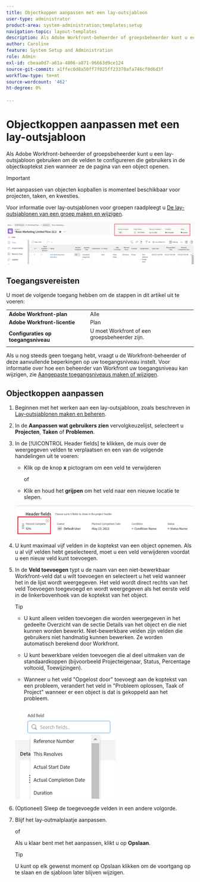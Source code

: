 ```yaml
---
title: Objectkoppen aanpassen met een lay-outsjabloon
user-type: administrator
product-area: system-administration;templates;setup
navigation-topic: layout-templates
description: Als Adobe Workfront-beheerder of groepsbeheerder kunt u een lay-outsjabloon gebruiken om de velden te configureren die gebruikers in de objectkoptekst zien wanneer ze de pagina van een object openen.
author: Caroline
feature: System Setup and Administration
role: Admin
exl-id: cbeaa0d7-a61a-4806-a871-96663d9ce124
source-git-commit: a1ffec0d8a50ff7f025ff23370afa746cf0d6d3f
workflow-type: tm+mt
source-wordcount: '462'
ht-degree: 0%

---
```


# Objectkoppen aanpassen met een lay-outsjabloon

Als Adobe Workfront-beheerder of groepsbeheerder kunt u een lay-outsjabloon gebruiken om de velden te configureren die gebruikers in de objectkoptekst zien wanneer ze de pagina van een object openen.

>[!IMPORTANT]
>
>Het aanpassen van objecten kopballen is momenteel beschikbaar voor projecten, taken, en kwesties.


Voor informatie over lay-outsjablonen voor groepen raadpleegt u [De lay-outsjablonen van een groep maken en wijzigen](../../manage-groups/work-with-group-objects/create-and-modify-a-groups-layout-templates.md).

![](assets/object-header-fields.png)

## Toegangsvereisten

U moet de volgende toegang hebben om de stappen in dit artikel uit te voeren:


<table>
  <tr>
   <td><strong>Adobe Workfront-plan</strong>
   </td>
   <td>Alle
   </td>
  </tr>
  <tr>
   <td><strong>Adobe Workfront-licentie</strong>
   </td>
   <td>Plan
   </td>
  </tr>
  <tr>
   <td><strong>Configuraties op toegangsniveau</strong>
   </td>
   <td>U moet Workfront of een groepsbeheerder zijn.
<p>
   </td>
  </tr>
</table>

Als u nog steeds geen toegang hebt, vraagt u de Workfront-beheerder of deze aanvullende beperkingen op uw toegangsniveau instelt. Voor informatie over hoe een beheerder van Workfront uw toegangsniveau kan wijzigen, zie [Aangepaste toegangsniveaus maken of wijzigen](../../add-users/configure-and-grant-access/create-modify-access-levels.md).

## Objectkoppen aanpassen

1. Beginnen met het werken aan een lay-outsjabloon, zoals beschreven in [Lay-outsjablonen maken en beheren](../../customize-workfront/use-layout-templates/create-and-manage-layout-templates.md).
1. In de **Aanpassen wat gebruikers zien** vervolgkeuzelijst, selecteert u **Projecten**, **Taken** of **Problemen**.

   <!--when this will be possible for more than 3 objects, at production, make this more general: update the sentence above to say "select an object you want to customize in the Customize what users see drop-down menu). -->

1. In de [!UICONTROL Header fields] te klikken, de muis over de weergegeven velden te verplaatsen en een van de volgende handelingen uit te voeren:
   * Klik op de knop **x** pictogram om een veld te verwijderen

      of

   * Klik en houd het **grijpen** om het veld naar een nieuwe locatie te slepen.

   <!--(NOTE: make sure the default names of these fields have not changed; otherwise, update screen shot)-->

   ![](assets/object-header-field-x-and-grab-icons-in-lt.png)

1. U kunt maximaal vijf velden in de koptekst van een object opnemen.
Als u al vijf velden hebt geselecteerd, moet u een veld verwijderen voordat u een nieuw veld kunt toevoegen.
1. In de **Veld toevoegen** typt u de naam van een niet-bewerkbaar Workfront-veld dat u wilt toevoegen en selecteert u het veld wanneer het in de lijst wordt weergegeven. Het veld wordt direct rechts van het veld Toevoegen toegevoegd en wordt weergegeven als het eerste veld in de linkerbovenhoek van de koptekst van het object.

   >[!TIP]
   >
   >* U kunt alleen velden toevoegen die worden weergegeven in het gedeelte Overzicht van de sectie Details van het object en die niet kunnen worden bewerkt. Niet-bewerkbare velden zijn velden die gebruikers niet handmatig kunnen bewerken. Ze worden automatisch berekend door Workfront.
   >
   >* U kunt bewerkbare velden toevoegen die al deel uitmaken van de standaardkoppen (bijvoorbeeld Projecteigenaar, Status, Percentage voltooid, Toewijzingen).
   >
   >* Wanneer u het veld &quot;Opgelost door&quot; toevoegt aan de koptekst van een probleem, verandert het veld in &quot;Probleem oplossen, Taak of Project&quot; wanneer er een object is dat is gekoppeld aan het probleem.



   ![](assets/add-field-to-header-in-lt-list.png)


1. (Optioneel) Sleep de toegevoegde velden in een andere volgorde.

1. Blijf het lay-outmalplaatje aanpassen.

   of

   Als u klaar bent met het aanpassen, klikt u op **Opslaan**.

   >[!TIP]
   >
   >U kunt op elk gewenst moment op Opslaan klikken om de voortgang op te slaan en de sjabloon later blijven wijzigen.
